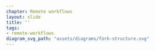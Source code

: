 ```yaml
---
chapter: Remote workflows
layout: slide
title: ''
tags:
- remote-workflows
diagram_svg_path: "assets/diagrams/fork-structure.svg"
---
```

